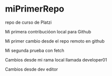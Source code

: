 # miPrimerRepo
repo de curso de Platzi 


Mi primera contribucióon local para Github

Mi primer cambio desde el repo remoto en github

Mi segunda prueba con fetch 


Cambios desde mi rama local llamada developer01


Cambios desde dev editor 